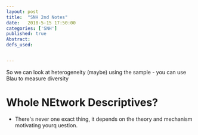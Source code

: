 ```yaml
---
layout: post
title:  "SNH 2nd Notes"
date:   2018-5-15 17:50:00
categories: ['SNH']
published: true
Abstract:
defs_used:


---
```


So we can look at heterogeneity (maybe) using the sample - you can use Blau to measure diversity

# Whole NEtwork Descriptives?
* There's never one exact thing, it depends on the theory and mechanism motivating yourq uestion. 
